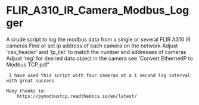 # FLIR_A310_IR_Camera_Modbus_Logger

 A crude script to log the modbus data from a single or several FLIR A310 IR cameras
	 Find or set ip address of each camera on the network
	 Adjust 'csv_header' and 'ip_list' to match the number and addresses of cameras
	 Adjust 'reg' for desired data object in the camera
		 see 'Convert EthernetIP to Modbus TCP.pdf'

	 I have used this script with four cameras at a 1 second log interval with great success

	Many thanks to:
		https://pymodbustcp.readthedocs.io/en/latest/
